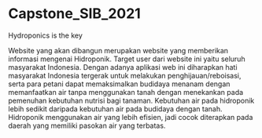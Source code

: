 # Capstone_SIB_2021
Hydroponics is the key

Website yang akan dibangun merupakan website yang memberikan informasi mengenai Hidroponik. Target user dari website ini yaitu seluruh masyarakat Indonesia. Dengan adanya aplikasi web ini diharapkan hati masyarakat Indonesia tergerak untuk melakukan penghijauan/reboisasi, serta para petani dapat memaksimalkan budidaya menanam dengan memanfaatkan air tanpa menggunakan tanah dengan menekankan pada pemenuhan kebutuhan nutrisi bagi tanaman. Kebutuhan air pada hidroponik lebih sedikit daripada kebutuhan air pada budidaya dengan tanah. Hidroponik menggunakan air yang lebih efisien, jadi cocok diterapkan pada daerah yang memiliki pasokan air yang terbatas.
